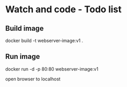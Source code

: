 # Watch and code - Todo list
## Build image
docker build -t webserver-image:v1 .
## Run image
docker run -d -p 80:80 webserver-image:v1

open browser to localhost